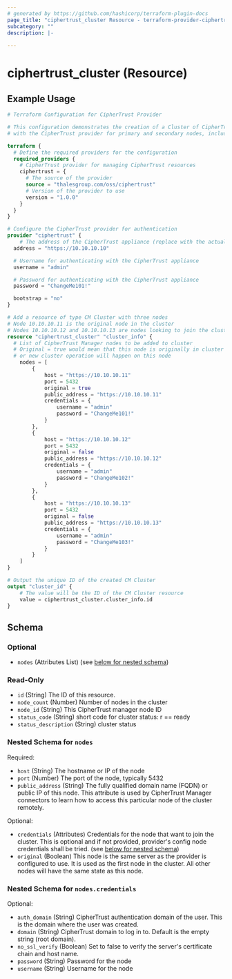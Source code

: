 ```yaml
---
# generated by https://github.com/hashicorp/terraform-plugin-docs
page_title: "ciphertrust_cluster Resource - terraform-provider-ciphertrust"
subcategory: ""
description: |-
  
---
```


# ciphertrust_cluster (Resource)



## Example Usage

```terraform
# Terraform Configuration for CipherTrust Provider

# This configuration demonstrates the creation of a Cluster of CipherTrust Manager nodes
# with the CipherTrust provider for primary and secondary nodes, including setting up cluster details.

terraform {
  # Define the required providers for the configuration
  required_providers {
    # CipherTrust provider for managing CipherTrust resources
    ciphertrust = {
      # The source of the provider
      source = "thalesgroup.com/oss/ciphertrust"
      # Version of the provider to use
      version = "1.0.0"
    }
  }
}

# Configure the CipherTrust provider for authentication
provider "ciphertrust" {
	# The address of the CipherTrust appliance (replace with the actual address)
  address = "https://10.10.10.10"

  # Username for authenticating with the CipherTrust appliance
  username = "admin"

  # Password for authenticating with the CipherTrust appliance
  password = "ChangeMe101!"

  bootstrap = "no"
}

# Add a resource of type CM Cluster with three nodes
# Node 10.10.10.11 is the original node in the cluster
# Nodes 10.10.10.12 and 10.10.10.13 are nodes looking to join the cluster
resource "ciphertrust_cluster" "cluster_info" {
  # List of CipherTrust Manager nodes to be added to cluster
  # Original = true would mean that this node is originally in cluster
  # or new cluster operation will happen on this node
	nodes = [
		{
			host = "https://10.10.10.11"
			port = 5432
			original = true
			public_address = "https://10.10.10.11"
			credentials = {
				username = "admin"
				password = "ChangeMe101!"
			}
		},
		{
			host = "https://10.10.10.12"
			port = 5432
			original = false
			public_address = "https://10.10.10.12"
			credentials = {
				username = "admin"
				password = "ChangeMe102!"
			}
		},
		{
			host = "https://10.10.10.13"
			port = 5432
			original = false
			public_address = "https://10.10.10.13"
			credentials = {
				username = "admin"
				password = "ChangeMe103!"
			}
		}
	]
}

# Output the unique ID of the created CM Cluster
output "cluster_id" {
    # The value will be the ID of the CM Cluster resource
    value = ciphertrust_cluster.cluster_info.id
}
```

<!-- schema generated by tfplugindocs -->
## Schema

### Optional

- `nodes` (Attributes List) (see [below for nested schema](#nestedatt--nodes))

### Read-Only

- `id` (String) The ID of this resource.
- `node_count` (Number) Number of nodes in the cluster
- `node_id` (String) This CipherTrust manager node ID
- `status_code` (String) short code for cluster status: r == ready
- `status_description` (String) cluster status

<a id="nestedatt--nodes"></a>
### Nested Schema for `nodes`

Required:

- `host` (String) The hostname or IP of the node
- `port` (Number) The port of the node, typically 5432
- `public_address` (String) The fully qualified domain name (FQDN) or public IP of this node. This attribute is used by CipherTrust Manager connectors to learn how to access this particular node of the cluster remotely.

Optional:

- `credentials` (Attributes) Credentials for the node that want to join the cluster. This is optional and if not provided, provider's config node credentials shall be tried. (see [below for nested schema](#nestedatt--nodes--credentials))
- `original` (Boolean) This node is the same server as the provider is configured to use. It is used as the first node in the cluster. All other nodes will have the same state as this node.

<a id="nestedatt--nodes--credentials"></a>
### Nested Schema for `nodes.credentials`

Optional:

- `auth_domain` (String) CipherTrust authentication domain of the user. This is the domain where the user was created.
- `domain` (String) CipherTrust domain to log in to. Default is the empty string (root domain).
- `no_ssl_verify` (Boolean) Set to false to verify the server's certificate chain and host name.
- `password` (String) Password for the node
- `username` (String) Username for the node
